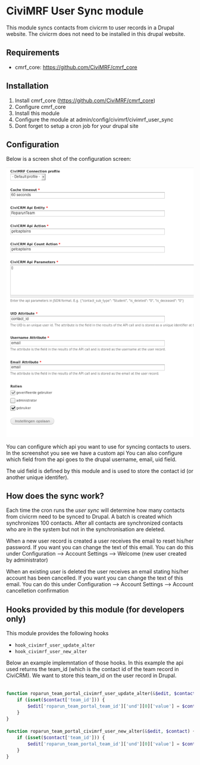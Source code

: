 # CiviMRF User Sync module

This module syncs contacts from civicrm to user records in a Drupal website.
The civicrm does not need to be installed in this drupal website. 

## Requirements

* cmrf_core: https://github.com/CiviMRF/cmrf_core

## Installation

1. Install cmrf_core (https://github.com/CiviMRF/cmrf_core)
2. Configure cmrf_core
3. Install this module
4. Configure the module at admin/config/civimrf/civimrf_user_sync
5. Dont forget to setup a cron job for your drupal site

## Configuration

Below is a screen shot of the configuration screen:

![Configuration Screen](configuration_screen.png)

You can configure which api you want to use for syncing contacts to users. In the screenshot you see we have a custom api
You can also configure which field from the api goes to the drupal username, email, uid field.

The uid field is defined by this module and is used to store the contact id (or another unique identifer).

## How does the sync work?

Each time the cron runs the _user sync_ will determine how many contacts from civicrm need to be synced to Drupal.
A batch is created which synchronizes 100 contacts. 
After all contacts are synchronized contacts who are in the system but not in the synchronisation are deleted.

When a new user record is created a user receives the email to reset his/her password. If you want you can change the text of this email. 
You can do this under Configuration --> Account Settings --> Welcome (new user created by administrator)

When an existing user is deleted the user receives an email stating his/her account has been cancelled. If you want you can change the text of this email. 
You can do this under Configuration --> Account Settings --> Account cancelletion confirmation

## Hooks provided by this module (for developers only)

This module provides the following hooks

* `hook_civimrf_user_update_alter`
* `hook_civimrf_user_new_alter`

Below an example implemntation of those hooks. In this example the api used returns the team_id (which is the contact id of the team record in CiviCRM). We want to store this team_id on the user record in Drupal.

```php

function roparun_team_portal_civimrf_user_update_alter(&$edit, $contact) {
	if (isset($contact['team_id'])) {
		$edit['roparun_team_portal_team_id']['und'][0]['value'] = $contact['team_id'];
	}
}

function roparun_team_portal_civimrf_user_new_alter(&$edit, $contact) {
	if (isset($contact['team_id'])) {
		$edit['roparun_team_portal_team_id']['und'][0]['value'] = $contact['team_id'];
	}
}

```
